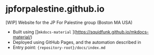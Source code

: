 # jpforpalestine.github.io
[WIP] Website for the JP For Palestine group (Boston MA USA)

- Built using []`mkdocs-material` ](https://squidfunk.github.io/mkdocs-material/)
- Deployed using GitHub Pages, and the automation described in 
- Entry point: `{repository-root}/docs/index.md`
